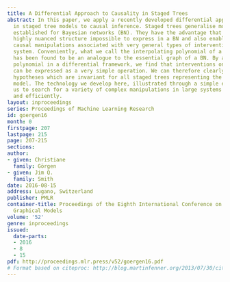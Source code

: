 ```yaml
---
title: A Differential Approach to Causality in Staged Trees
abstract: In this paper, we apply a recently developed differential approach to inference
  in staged tree models to causal inference. Staged trees generalise modelling techniques
  established for Bayesian networks (BN). They have the advantage that they can depict
  highly nuanced structure impossible to express in a BN and also enable us to perform
  causal manipulations associated with very general types of interventions on the
  system. Conveniently, what we call the interpolating polynomial of a staged tree
  has been found to be an analogue to the essential graph of a BN. By analysing this
  polynomial in a differential framework, we find that interventions on the model
  can be expressed as a very simple operation. We can therefore clearly state causal
  hypotheses which are invariant for all staged trees representing the same causal
  model. The technology we develop here, illustrated through a simple example, enables
  us to search for a variety of complex manipulations in large systems accurately
  and efficiently.
layout: inproceedings
series: Proceedings of Machine Learning Research
id: goergen16
month: 0
firstpage: 207
lastpage: 215
page: 207-215
sections: 
author:
- given: Christiane
  family: Görgen
- given: Jim Q.
  family: Smith
date: 2016-08-15
address: Lugano, Switzerland
publisher: PMLR
container-title: Proceedings of the Eighth International Conference on Probabilistic
  Graphical Models
volume: '52'
genre: inproceedings
issued:
  date-parts:
  - 2016
  - 8
  - 15
pdf: http://proceedings.mlr.press/v52/goergen16.pdf
# Format based on citeproc: http://blog.martinfenner.org/2013/07/30/citeproc-yaml-for-bibliographies/
---
```

